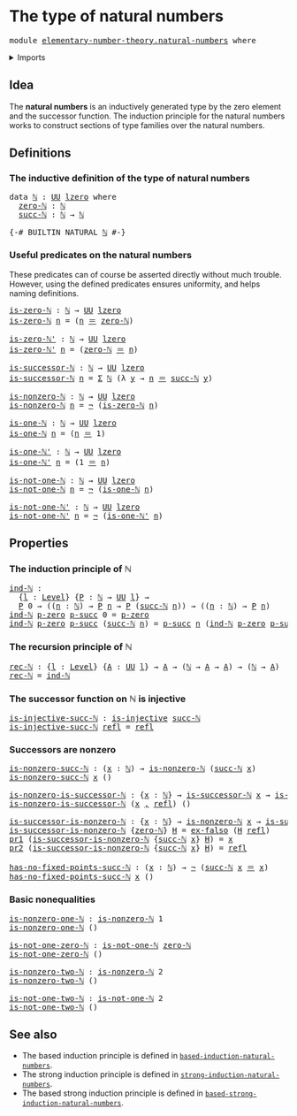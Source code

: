 # The type of natural numbers

<pre class="Agda"><a id="40" class="Keyword">module</a> <a id="47" href="elementary-number-theory.natural-numbers.html" class="Module">elementary-number-theory.natural-numbers</a> <a id="88" class="Keyword">where</a>
</pre>
<details><summary>Imports</summary>

<pre class="Agda"><a id="144" class="Keyword">open</a> <a id="149" class="Keyword">import</a> <a id="156" href="foundation.dependent-pair-types.html" class="Module">foundation.dependent-pair-types</a>
<a id="188" class="Keyword">open</a> <a id="193" class="Keyword">import</a> <a id="200" href="foundation.universe-levels.html" class="Module">foundation.universe-levels</a>

<a id="228" class="Keyword">open</a> <a id="233" class="Keyword">import</a> <a id="240" href="foundation-core.empty-types.html" class="Module">foundation-core.empty-types</a>
<a id="268" class="Keyword">open</a> <a id="273" class="Keyword">import</a> <a id="280" href="foundation-core.identity-types.html" class="Module">foundation-core.identity-types</a>
<a id="311" class="Keyword">open</a> <a id="316" class="Keyword">import</a> <a id="323" href="foundation-core.injective-maps.html" class="Module">foundation-core.injective-maps</a>
<a id="354" class="Keyword">open</a> <a id="359" class="Keyword">import</a> <a id="366" href="foundation-core.negation.html" class="Module">foundation-core.negation</a>
</pre>
</details>

## Idea

The **natural numbers** is an inductively generated type by the zero element and
the successor function. The induction principle for the natural numbers works to
construct sections of type families over the natural numbers.

## Definitions

### The inductive definition of the type of natural numbers

<pre class="Agda"><a id="727" class="Keyword">data</a> <a id="ℕ"></a><a id="732" href="elementary-number-theory.natural-numbers.html#732" class="Datatype">ℕ</a> <a id="734" class="Symbol">:</a> <a id="736" href="Agda.Primitive.html#388" class="Primitive">UU</a> <a id="739" href="Agda.Primitive.html#915" class="Primitive">lzero</a> <a id="745" class="Keyword">where</a>
  <a id="ℕ.zero-ℕ"></a><a id="753" href="elementary-number-theory.natural-numbers.html#753" class="InductiveConstructor">zero-ℕ</a> <a id="760" class="Symbol">:</a> <a id="762" href="elementary-number-theory.natural-numbers.html#732" class="Datatype">ℕ</a>
  <a id="ℕ.succ-ℕ"></a><a id="766" href="elementary-number-theory.natural-numbers.html#766" class="InductiveConstructor">succ-ℕ</a> <a id="773" class="Symbol">:</a> <a id="775" href="elementary-number-theory.natural-numbers.html#732" class="Datatype">ℕ</a> <a id="777" class="Symbol">→</a> <a id="779" href="elementary-number-theory.natural-numbers.html#732" class="Datatype">ℕ</a>

<a id="782" class="Symbol">{-#</a> <a id="786" class="Keyword">BUILTIN</a> <a id="794" class="Keyword">NATURAL</a> <a id="802" href="elementary-number-theory.natural-numbers.html#732" class="Datatype">ℕ</a> <a id="804" class="Symbol">#-}</a>
</pre>
### Useful predicates on the natural numbers

These predicates can of course be asserted directly without much trouble.
However, using the defined predicates ensures uniformity, and helps naming
definitions.

<pre class="Agda"><a id="is-zero-ℕ"></a><a id="1030" href="elementary-number-theory.natural-numbers.html#1030" class="Function">is-zero-ℕ</a> <a id="1040" class="Symbol">:</a> <a id="1042" href="elementary-number-theory.natural-numbers.html#732" class="Datatype">ℕ</a> <a id="1044" class="Symbol">→</a> <a id="1046" href="Agda.Primitive.html#388" class="Primitive">UU</a> <a id="1049" href="Agda.Primitive.html#915" class="Primitive">lzero</a>
<a id="1055" href="elementary-number-theory.natural-numbers.html#1030" class="Function">is-zero-ℕ</a> <a id="1065" href="elementary-number-theory.natural-numbers.html#1065" class="Bound">n</a> <a id="1067" class="Symbol">=</a> <a id="1069" class="Symbol">(</a><a id="1070" href="elementary-number-theory.natural-numbers.html#1065" class="Bound">n</a> <a id="1072" href="foundation-core.identity-types.html#1953" class="Function Operator">＝</a> <a id="1074" href="elementary-number-theory.natural-numbers.html#753" class="InductiveConstructor">zero-ℕ</a><a id="1080" class="Symbol">)</a>

<a id="is-zero-ℕ&#39;"></a><a id="1083" href="elementary-number-theory.natural-numbers.html#1083" class="Function">is-zero-ℕ&#39;</a> <a id="1094" class="Symbol">:</a> <a id="1096" href="elementary-number-theory.natural-numbers.html#732" class="Datatype">ℕ</a> <a id="1098" class="Symbol">→</a> <a id="1100" href="Agda.Primitive.html#388" class="Primitive">UU</a> <a id="1103" href="Agda.Primitive.html#915" class="Primitive">lzero</a>
<a id="1109" href="elementary-number-theory.natural-numbers.html#1083" class="Function">is-zero-ℕ&#39;</a> <a id="1120" href="elementary-number-theory.natural-numbers.html#1120" class="Bound">n</a> <a id="1122" class="Symbol">=</a> <a id="1124" class="Symbol">(</a><a id="1125" href="elementary-number-theory.natural-numbers.html#753" class="InductiveConstructor">zero-ℕ</a> <a id="1132" href="foundation-core.identity-types.html#1953" class="Function Operator">＝</a> <a id="1134" href="elementary-number-theory.natural-numbers.html#1120" class="Bound">n</a><a id="1135" class="Symbol">)</a>

<a id="is-successor-ℕ"></a><a id="1138" href="elementary-number-theory.natural-numbers.html#1138" class="Function">is-successor-ℕ</a> <a id="1153" class="Symbol">:</a> <a id="1155" href="elementary-number-theory.natural-numbers.html#732" class="Datatype">ℕ</a> <a id="1157" class="Symbol">→</a> <a id="1159" href="Agda.Primitive.html#388" class="Primitive">UU</a> <a id="1162" href="Agda.Primitive.html#915" class="Primitive">lzero</a>
<a id="1168" href="elementary-number-theory.natural-numbers.html#1138" class="Function">is-successor-ℕ</a> <a id="1183" href="elementary-number-theory.natural-numbers.html#1183" class="Bound">n</a> <a id="1185" class="Symbol">=</a> <a id="1187" href="foundation.dependent-pair-types.html#505" class="Record">Σ</a> <a id="1189" href="elementary-number-theory.natural-numbers.html#732" class="Datatype">ℕ</a> <a id="1191" class="Symbol">(λ</a> <a id="1194" href="elementary-number-theory.natural-numbers.html#1194" class="Bound">y</a> <a id="1196" class="Symbol">→</a> <a id="1198" href="elementary-number-theory.natural-numbers.html#1183" class="Bound">n</a> <a id="1200" href="foundation-core.identity-types.html#1953" class="Function Operator">＝</a> <a id="1202" href="elementary-number-theory.natural-numbers.html#766" class="InductiveConstructor">succ-ℕ</a> <a id="1209" href="elementary-number-theory.natural-numbers.html#1194" class="Bound">y</a><a id="1210" class="Symbol">)</a>

<a id="is-nonzero-ℕ"></a><a id="1213" href="elementary-number-theory.natural-numbers.html#1213" class="Function">is-nonzero-ℕ</a> <a id="1226" class="Symbol">:</a> <a id="1228" href="elementary-number-theory.natural-numbers.html#732" class="Datatype">ℕ</a> <a id="1230" class="Symbol">→</a> <a id="1232" href="Agda.Primitive.html#388" class="Primitive">UU</a> <a id="1235" href="Agda.Primitive.html#915" class="Primitive">lzero</a>
<a id="1241" href="elementary-number-theory.natural-numbers.html#1213" class="Function">is-nonzero-ℕ</a> <a id="1254" href="elementary-number-theory.natural-numbers.html#1254" class="Bound">n</a> <a id="1256" class="Symbol">=</a> <a id="1258" href="foundation-core.negation.html#434" class="Function">¬</a> <a id="1260" class="Symbol">(</a><a id="1261" href="elementary-number-theory.natural-numbers.html#1030" class="Function">is-zero-ℕ</a> <a id="1271" href="elementary-number-theory.natural-numbers.html#1254" class="Bound">n</a><a id="1272" class="Symbol">)</a>

<a id="is-one-ℕ"></a><a id="1275" href="elementary-number-theory.natural-numbers.html#1275" class="Function">is-one-ℕ</a> <a id="1284" class="Symbol">:</a> <a id="1286" href="elementary-number-theory.natural-numbers.html#732" class="Datatype">ℕ</a> <a id="1288" class="Symbol">→</a> <a id="1290" href="Agda.Primitive.html#388" class="Primitive">UU</a> <a id="1293" href="Agda.Primitive.html#915" class="Primitive">lzero</a>
<a id="1299" href="elementary-number-theory.natural-numbers.html#1275" class="Function">is-one-ℕ</a> <a id="1308" href="elementary-number-theory.natural-numbers.html#1308" class="Bound">n</a> <a id="1310" class="Symbol">=</a> <a id="1312" class="Symbol">(</a><a id="1313" href="elementary-number-theory.natural-numbers.html#1308" class="Bound">n</a> <a id="1315" href="foundation-core.identity-types.html#1953" class="Function Operator">＝</a> <a id="1317" class="Number">1</a><a id="1318" class="Symbol">)</a>

<a id="is-one-ℕ&#39;"></a><a id="1321" href="elementary-number-theory.natural-numbers.html#1321" class="Function">is-one-ℕ&#39;</a> <a id="1331" class="Symbol">:</a> <a id="1333" href="elementary-number-theory.natural-numbers.html#732" class="Datatype">ℕ</a> <a id="1335" class="Symbol">→</a> <a id="1337" href="Agda.Primitive.html#388" class="Primitive">UU</a> <a id="1340" href="Agda.Primitive.html#915" class="Primitive">lzero</a>
<a id="1346" href="elementary-number-theory.natural-numbers.html#1321" class="Function">is-one-ℕ&#39;</a> <a id="1356" href="elementary-number-theory.natural-numbers.html#1356" class="Bound">n</a> <a id="1358" class="Symbol">=</a> <a id="1360" class="Symbol">(</a><a id="1361" class="Number">1</a> <a id="1363" href="foundation-core.identity-types.html#1953" class="Function Operator">＝</a> <a id="1365" href="elementary-number-theory.natural-numbers.html#1356" class="Bound">n</a><a id="1366" class="Symbol">)</a>

<a id="is-not-one-ℕ"></a><a id="1369" href="elementary-number-theory.natural-numbers.html#1369" class="Function">is-not-one-ℕ</a> <a id="1382" class="Symbol">:</a> <a id="1384" href="elementary-number-theory.natural-numbers.html#732" class="Datatype">ℕ</a> <a id="1386" class="Symbol">→</a> <a id="1388" href="Agda.Primitive.html#388" class="Primitive">UU</a> <a id="1391" href="Agda.Primitive.html#915" class="Primitive">lzero</a>
<a id="1397" href="elementary-number-theory.natural-numbers.html#1369" class="Function">is-not-one-ℕ</a> <a id="1410" href="elementary-number-theory.natural-numbers.html#1410" class="Bound">n</a> <a id="1412" class="Symbol">=</a> <a id="1414" href="foundation-core.negation.html#434" class="Function">¬</a> <a id="1416" class="Symbol">(</a><a id="1417" href="elementary-number-theory.natural-numbers.html#1275" class="Function">is-one-ℕ</a> <a id="1426" href="elementary-number-theory.natural-numbers.html#1410" class="Bound">n</a><a id="1427" class="Symbol">)</a>

<a id="is-not-one-ℕ&#39;"></a><a id="1430" href="elementary-number-theory.natural-numbers.html#1430" class="Function">is-not-one-ℕ&#39;</a> <a id="1444" class="Symbol">:</a> <a id="1446" href="elementary-number-theory.natural-numbers.html#732" class="Datatype">ℕ</a> <a id="1448" class="Symbol">→</a> <a id="1450" href="Agda.Primitive.html#388" class="Primitive">UU</a> <a id="1453" href="Agda.Primitive.html#915" class="Primitive">lzero</a>
<a id="1459" href="elementary-number-theory.natural-numbers.html#1430" class="Function">is-not-one-ℕ&#39;</a> <a id="1473" href="elementary-number-theory.natural-numbers.html#1473" class="Bound">n</a> <a id="1475" class="Symbol">=</a> <a id="1477" href="foundation-core.negation.html#434" class="Function">¬</a> <a id="1479" class="Symbol">(</a><a id="1480" href="elementary-number-theory.natural-numbers.html#1321" class="Function">is-one-ℕ&#39;</a> <a id="1490" href="elementary-number-theory.natural-numbers.html#1473" class="Bound">n</a><a id="1491" class="Symbol">)</a>
</pre>
## Properties

### The induction principle of ℕ

<pre class="Agda"><a id="ind-ℕ"></a><a id="1555" href="elementary-number-theory.natural-numbers.html#1555" class="Function">ind-ℕ</a> <a id="1561" class="Symbol">:</a>
  <a id="1565" class="Symbol">{</a><a id="1566" href="elementary-number-theory.natural-numbers.html#1566" class="Bound">l</a> <a id="1568" class="Symbol">:</a> <a id="1570" href="Agda.Primitive.html#742" class="Postulate">Level</a><a id="1575" class="Symbol">}</a> <a id="1577" class="Symbol">{</a><a id="1578" href="elementary-number-theory.natural-numbers.html#1578" class="Bound">P</a> <a id="1580" class="Symbol">:</a> <a id="1582" href="elementary-number-theory.natural-numbers.html#732" class="Datatype">ℕ</a> <a id="1584" class="Symbol">→</a> <a id="1586" href="Agda.Primitive.html#388" class="Primitive">UU</a> <a id="1589" href="elementary-number-theory.natural-numbers.html#1566" class="Bound">l</a><a id="1590" class="Symbol">}</a> <a id="1592" class="Symbol">→</a>
  <a id="1596" href="elementary-number-theory.natural-numbers.html#1578" class="Bound">P</a> <a id="1598" class="Number">0</a> <a id="1600" class="Symbol">→</a> <a id="1602" class="Symbol">((</a><a id="1604" href="elementary-number-theory.natural-numbers.html#1604" class="Bound">n</a> <a id="1606" class="Symbol">:</a> <a id="1608" href="elementary-number-theory.natural-numbers.html#732" class="Datatype">ℕ</a><a id="1609" class="Symbol">)</a> <a id="1611" class="Symbol">→</a> <a id="1613" href="elementary-number-theory.natural-numbers.html#1578" class="Bound">P</a> <a id="1615" href="elementary-number-theory.natural-numbers.html#1604" class="Bound">n</a> <a id="1617" class="Symbol">→</a> <a id="1619" href="elementary-number-theory.natural-numbers.html#1578" class="Bound">P</a> <a id="1621" class="Symbol">(</a><a id="1622" href="elementary-number-theory.natural-numbers.html#766" class="InductiveConstructor">succ-ℕ</a> <a id="1629" href="elementary-number-theory.natural-numbers.html#1604" class="Bound">n</a><a id="1630" class="Symbol">))</a> <a id="1633" class="Symbol">→</a> <a id="1635" class="Symbol">((</a><a id="1637" href="elementary-number-theory.natural-numbers.html#1637" class="Bound">n</a> <a id="1639" class="Symbol">:</a> <a id="1641" href="elementary-number-theory.natural-numbers.html#732" class="Datatype">ℕ</a><a id="1642" class="Symbol">)</a> <a id="1644" class="Symbol">→</a> <a id="1646" href="elementary-number-theory.natural-numbers.html#1578" class="Bound">P</a> <a id="1648" href="elementary-number-theory.natural-numbers.html#1637" class="Bound">n</a><a id="1649" class="Symbol">)</a>
<a id="1651" href="elementary-number-theory.natural-numbers.html#1555" class="Function">ind-ℕ</a> <a id="1657" href="elementary-number-theory.natural-numbers.html#1657" class="Bound">p-zero</a> <a id="1664" href="elementary-number-theory.natural-numbers.html#1664" class="Bound">p-succ</a> <a id="1671" class="Number">0</a> <a id="1673" class="Symbol">=</a> <a id="1675" href="elementary-number-theory.natural-numbers.html#1657" class="Bound">p-zero</a>
<a id="1682" href="elementary-number-theory.natural-numbers.html#1555" class="Function">ind-ℕ</a> <a id="1688" href="elementary-number-theory.natural-numbers.html#1688" class="Bound">p-zero</a> <a id="1695" href="elementary-number-theory.natural-numbers.html#1695" class="Bound">p-succ</a> <a id="1702" class="Symbol">(</a><a id="1703" href="elementary-number-theory.natural-numbers.html#766" class="InductiveConstructor">succ-ℕ</a> <a id="1710" href="elementary-number-theory.natural-numbers.html#1710" class="Bound">n</a><a id="1711" class="Symbol">)</a> <a id="1713" class="Symbol">=</a> <a id="1715" href="elementary-number-theory.natural-numbers.html#1695" class="Bound">p-succ</a> <a id="1722" href="elementary-number-theory.natural-numbers.html#1710" class="Bound">n</a> <a id="1724" class="Symbol">(</a><a id="1725" href="elementary-number-theory.natural-numbers.html#1555" class="Function">ind-ℕ</a> <a id="1731" href="elementary-number-theory.natural-numbers.html#1688" class="Bound">p-zero</a> <a id="1738" href="elementary-number-theory.natural-numbers.html#1695" class="Bound">p-succ</a> <a id="1745" href="elementary-number-theory.natural-numbers.html#1710" class="Bound">n</a><a id="1746" class="Symbol">)</a>
</pre>
### The recursion principle of ℕ

<pre class="Agda"><a id="rec-ℕ"></a><a id="1795" href="elementary-number-theory.natural-numbers.html#1795" class="Function">rec-ℕ</a> <a id="1801" class="Symbol">:</a> <a id="1803" class="Symbol">{</a><a id="1804" href="elementary-number-theory.natural-numbers.html#1804" class="Bound">l</a> <a id="1806" class="Symbol">:</a> <a id="1808" href="Agda.Primitive.html#742" class="Postulate">Level</a><a id="1813" class="Symbol">}</a> <a id="1815" class="Symbol">{</a><a id="1816" href="elementary-number-theory.natural-numbers.html#1816" class="Bound">A</a> <a id="1818" class="Symbol">:</a> <a id="1820" href="Agda.Primitive.html#388" class="Primitive">UU</a> <a id="1823" href="elementary-number-theory.natural-numbers.html#1804" class="Bound">l</a><a id="1824" class="Symbol">}</a> <a id="1826" class="Symbol">→</a> <a id="1828" href="elementary-number-theory.natural-numbers.html#1816" class="Bound">A</a> <a id="1830" class="Symbol">→</a> <a id="1832" class="Symbol">(</a><a id="1833" href="elementary-number-theory.natural-numbers.html#732" class="Datatype">ℕ</a> <a id="1835" class="Symbol">→</a> <a id="1837" href="elementary-number-theory.natural-numbers.html#1816" class="Bound">A</a> <a id="1839" class="Symbol">→</a> <a id="1841" href="elementary-number-theory.natural-numbers.html#1816" class="Bound">A</a><a id="1842" class="Symbol">)</a> <a id="1844" class="Symbol">→</a> <a id="1846" class="Symbol">(</a><a id="1847" href="elementary-number-theory.natural-numbers.html#732" class="Datatype">ℕ</a> <a id="1849" class="Symbol">→</a> <a id="1851" href="elementary-number-theory.natural-numbers.html#1816" class="Bound">A</a><a id="1852" class="Symbol">)</a>
<a id="1854" href="elementary-number-theory.natural-numbers.html#1795" class="Function">rec-ℕ</a> <a id="1860" class="Symbol">=</a> <a id="1862" href="elementary-number-theory.natural-numbers.html#1555" class="Function">ind-ℕ</a>
</pre>
### The successor function on ℕ is injective

<pre class="Agda"><a id="is-injective-succ-ℕ"></a><a id="1927" href="elementary-number-theory.natural-numbers.html#1927" class="Function">is-injective-succ-ℕ</a> <a id="1947" class="Symbol">:</a> <a id="1949" href="foundation-core.injective-maps.html#1071" class="Function">is-injective</a> <a id="1962" href="elementary-number-theory.natural-numbers.html#766" class="InductiveConstructor">succ-ℕ</a>
<a id="1969" href="elementary-number-theory.natural-numbers.html#1927" class="Function">is-injective-succ-ℕ</a> <a id="1989" href="foundation-core.identity-types.html#1922" class="InductiveConstructor">refl</a> <a id="1994" class="Symbol">=</a> <a id="1996" href="foundation-core.identity-types.html#1922" class="InductiveConstructor">refl</a>
</pre>
### Successors are nonzero

<pre class="Agda"><a id="is-nonzero-succ-ℕ"></a><a id="2042" href="elementary-number-theory.natural-numbers.html#2042" class="Function">is-nonzero-succ-ℕ</a> <a id="2060" class="Symbol">:</a> <a id="2062" class="Symbol">(</a><a id="2063" href="elementary-number-theory.natural-numbers.html#2063" class="Bound">x</a> <a id="2065" class="Symbol">:</a> <a id="2067" href="elementary-number-theory.natural-numbers.html#732" class="Datatype">ℕ</a><a id="2068" class="Symbol">)</a> <a id="2070" class="Symbol">→</a> <a id="2072" href="elementary-number-theory.natural-numbers.html#1213" class="Function">is-nonzero-ℕ</a> <a id="2085" class="Symbol">(</a><a id="2086" href="elementary-number-theory.natural-numbers.html#766" class="InductiveConstructor">succ-ℕ</a> <a id="2093" href="elementary-number-theory.natural-numbers.html#2063" class="Bound">x</a><a id="2094" class="Symbol">)</a>
<a id="2096" href="elementary-number-theory.natural-numbers.html#2042" class="Function">is-nonzero-succ-ℕ</a> <a id="2114" href="elementary-number-theory.natural-numbers.html#2114" class="Bound">x</a> <a id="2116" class="Symbol">()</a>

<a id="is-nonzero-is-successor-ℕ"></a><a id="2120" href="elementary-number-theory.natural-numbers.html#2120" class="Function">is-nonzero-is-successor-ℕ</a> <a id="2146" class="Symbol">:</a> <a id="2148" class="Symbol">{</a><a id="2149" href="elementary-number-theory.natural-numbers.html#2149" class="Bound">x</a> <a id="2151" class="Symbol">:</a> <a id="2153" href="elementary-number-theory.natural-numbers.html#732" class="Datatype">ℕ</a><a id="2154" class="Symbol">}</a> <a id="2156" class="Symbol">→</a> <a id="2158" href="elementary-number-theory.natural-numbers.html#1138" class="Function">is-successor-ℕ</a> <a id="2173" href="elementary-number-theory.natural-numbers.html#2149" class="Bound">x</a> <a id="2175" class="Symbol">→</a> <a id="2177" href="elementary-number-theory.natural-numbers.html#1213" class="Function">is-nonzero-ℕ</a> <a id="2190" href="elementary-number-theory.natural-numbers.html#2149" class="Bound">x</a>
<a id="2192" href="elementary-number-theory.natural-numbers.html#2120" class="Function">is-nonzero-is-successor-ℕ</a> <a id="2218" class="Symbol">(</a><a id="2219" href="elementary-number-theory.natural-numbers.html#2219" class="Bound">x</a> <a id="2221" href="foundation.dependent-pair-types.html#689" class="InductiveConstructor Operator">,</a> <a id="2223" href="foundation-core.identity-types.html#1922" class="InductiveConstructor">refl</a><a id="2227" class="Symbol">)</a> <a id="2229" class="Symbol">()</a>

<a id="is-successor-is-nonzero-ℕ"></a><a id="2233" href="elementary-number-theory.natural-numbers.html#2233" class="Function">is-successor-is-nonzero-ℕ</a> <a id="2259" class="Symbol">:</a> <a id="2261" class="Symbol">{</a><a id="2262" href="elementary-number-theory.natural-numbers.html#2262" class="Bound">x</a> <a id="2264" class="Symbol">:</a> <a id="2266" href="elementary-number-theory.natural-numbers.html#732" class="Datatype">ℕ</a><a id="2267" class="Symbol">}</a> <a id="2269" class="Symbol">→</a> <a id="2271" href="elementary-number-theory.natural-numbers.html#1213" class="Function">is-nonzero-ℕ</a> <a id="2284" href="elementary-number-theory.natural-numbers.html#2262" class="Bound">x</a> <a id="2286" class="Symbol">→</a> <a id="2288" href="elementary-number-theory.natural-numbers.html#1138" class="Function">is-successor-ℕ</a> <a id="2303" href="elementary-number-theory.natural-numbers.html#2262" class="Bound">x</a>
<a id="2305" href="elementary-number-theory.natural-numbers.html#2233" class="Function">is-successor-is-nonzero-ℕ</a> <a id="2331" class="Symbol">{</a><a id="2332" href="elementary-number-theory.natural-numbers.html#753" class="InductiveConstructor">zero-ℕ</a><a id="2338" class="Symbol">}</a> <a id="2340" href="elementary-number-theory.natural-numbers.html#2340" class="Bound">H</a> <a id="2342" class="Symbol">=</a> <a id="2344" href="foundation-core.empty-types.html#904" class="Function">ex-falso</a> <a id="2353" class="Symbol">(</a><a id="2354" href="elementary-number-theory.natural-numbers.html#2340" class="Bound">H</a> <a id="2356" href="foundation-core.identity-types.html#1922" class="InductiveConstructor">refl</a><a id="2360" class="Symbol">)</a>
<a id="2362" href="foundation.dependent-pair-types.html#603" class="Field">pr1</a> <a id="2366" class="Symbol">(</a><a id="2367" href="elementary-number-theory.natural-numbers.html#2233" class="Function">is-successor-is-nonzero-ℕ</a> <a id="2393" class="Symbol">{</a><a id="2394" href="elementary-number-theory.natural-numbers.html#766" class="InductiveConstructor">succ-ℕ</a> <a id="2401" href="elementary-number-theory.natural-numbers.html#2401" class="Bound">x</a><a id="2402" class="Symbol">}</a> <a id="2404" href="elementary-number-theory.natural-numbers.html#2404" class="Bound">H</a><a id="2405" class="Symbol">)</a> <a id="2407" class="Symbol">=</a> <a id="2409" href="elementary-number-theory.natural-numbers.html#2401" class="Bound">x</a>
<a id="2411" href="foundation.dependent-pair-types.html#615" class="Field">pr2</a> <a id="2415" class="Symbol">(</a><a id="2416" href="elementary-number-theory.natural-numbers.html#2233" class="Function">is-successor-is-nonzero-ℕ</a> <a id="2442" class="Symbol">{</a><a id="2443" href="elementary-number-theory.natural-numbers.html#766" class="InductiveConstructor">succ-ℕ</a> <a id="2450" href="elementary-number-theory.natural-numbers.html#2450" class="Bound">x</a><a id="2451" class="Symbol">}</a> <a id="2453" href="elementary-number-theory.natural-numbers.html#2453" class="Bound">H</a><a id="2454" class="Symbol">)</a> <a id="2456" class="Symbol">=</a> <a id="2458" href="foundation-core.identity-types.html#1922" class="InductiveConstructor">refl</a>

<a id="has-no-fixed-points-succ-ℕ"></a><a id="2464" href="elementary-number-theory.natural-numbers.html#2464" class="Function">has-no-fixed-points-succ-ℕ</a> <a id="2491" class="Symbol">:</a> <a id="2493" class="Symbol">(</a><a id="2494" href="elementary-number-theory.natural-numbers.html#2494" class="Bound">x</a> <a id="2496" class="Symbol">:</a> <a id="2498" href="elementary-number-theory.natural-numbers.html#732" class="Datatype">ℕ</a><a id="2499" class="Symbol">)</a> <a id="2501" class="Symbol">→</a> <a id="2503" href="foundation-core.negation.html#434" class="Function">¬</a> <a id="2505" class="Symbol">(</a><a id="2506" href="elementary-number-theory.natural-numbers.html#766" class="InductiveConstructor">succ-ℕ</a> <a id="2513" href="elementary-number-theory.natural-numbers.html#2494" class="Bound">x</a> <a id="2515" href="foundation-core.identity-types.html#1953" class="Function Operator">＝</a> <a id="2517" href="elementary-number-theory.natural-numbers.html#2494" class="Bound">x</a><a id="2518" class="Symbol">)</a>
<a id="2520" href="elementary-number-theory.natural-numbers.html#2464" class="Function">has-no-fixed-points-succ-ℕ</a> <a id="2547" href="elementary-number-theory.natural-numbers.html#2547" class="Bound">x</a> <a id="2549" class="Symbol">()</a>
</pre>
### Basic nonequalities

<pre class="Agda"><a id="is-nonzero-one-ℕ"></a><a id="2590" href="elementary-number-theory.natural-numbers.html#2590" class="Function">is-nonzero-one-ℕ</a> <a id="2607" class="Symbol">:</a> <a id="2609" href="elementary-number-theory.natural-numbers.html#1213" class="Function">is-nonzero-ℕ</a> <a id="2622" class="Number">1</a>
<a id="2624" href="elementary-number-theory.natural-numbers.html#2590" class="Function">is-nonzero-one-ℕ</a> <a id="2641" class="Symbol">()</a>

<a id="is-not-one-zero-ℕ"></a><a id="2645" href="elementary-number-theory.natural-numbers.html#2645" class="Function">is-not-one-zero-ℕ</a> <a id="2663" class="Symbol">:</a> <a id="2665" href="elementary-number-theory.natural-numbers.html#1369" class="Function">is-not-one-ℕ</a> <a id="2678" href="elementary-number-theory.natural-numbers.html#753" class="InductiveConstructor">zero-ℕ</a>
<a id="2685" href="elementary-number-theory.natural-numbers.html#2645" class="Function">is-not-one-zero-ℕ</a> <a id="2703" class="Symbol">()</a>

<a id="is-nonzero-two-ℕ"></a><a id="2707" href="elementary-number-theory.natural-numbers.html#2707" class="Function">is-nonzero-two-ℕ</a> <a id="2724" class="Symbol">:</a> <a id="2726" href="elementary-number-theory.natural-numbers.html#1213" class="Function">is-nonzero-ℕ</a> <a id="2739" class="Number">2</a>
<a id="2741" href="elementary-number-theory.natural-numbers.html#2707" class="Function">is-nonzero-two-ℕ</a> <a id="2758" class="Symbol">()</a>

<a id="is-not-one-two-ℕ"></a><a id="2762" href="elementary-number-theory.natural-numbers.html#2762" class="Function">is-not-one-two-ℕ</a> <a id="2779" class="Symbol">:</a> <a id="2781" href="elementary-number-theory.natural-numbers.html#1369" class="Function">is-not-one-ℕ</a> <a id="2794" class="Number">2</a>
<a id="2796" href="elementary-number-theory.natural-numbers.html#2762" class="Function">is-not-one-two-ℕ</a> <a id="2813" class="Symbol">()</a>
</pre>
## See also

- The based induction principle is defined in
  [`based-induction-natural-numbers`](elementary-number-theory.based-induction-natural-numbers.md).
- The strong induction principle is defined in
  [`strong-induction-natural-numbers`](elementary-number-theory.strong-induction-natural-numbers.md).
- The based strong induction principle is defined in
  [`based-strong-induction-natural-numbers`](elementary-number-theory.based-strong-induction-natural-numbers.md).
